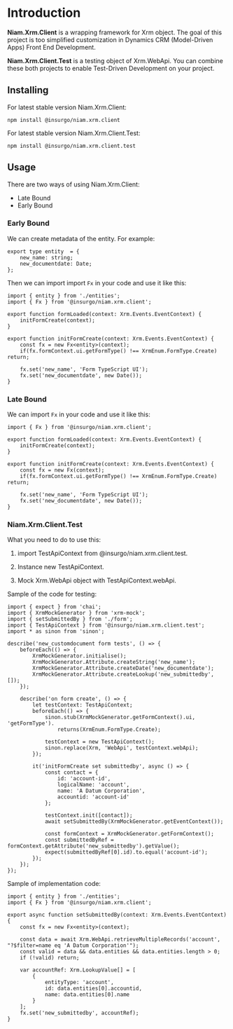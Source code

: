 # Introduction

**Niam.Xrm.Client** is a wrapping framework for Xrm object. The goal of this project is too simplified customization in Dynamics CRM (Model-Driven Apps) Front End Development.

**Niam.Xrm.Client.Test** is a testing object of Xrm.WebApi. You can combine these both projects to enable Test-Driven Development on your project.

## Installing

For latest stable version Niam.Xrm.Client:

` npm install @insurgo/niam.xrm.client `

For latest stable version Niam.Xrm.Client.Test:

` npm install @insurgo/niam.xrm.client.test `

## Usage

There are two ways of using Niam.Xrm.Client:

- Late Bound
- Early Bound

### Early Bound

We can create metadata of the entity. For example:

    export type entity  = {
        new_name: string;
        new_documentdate: Date;
    };

Then we can import import `Fx` in your code and use it like this:

    import { entity } from './entities';
    import { Fx } from '@insurgo/niam.xrm.client';

    export function formLoaded(context: Xrm.Events.EventContext) {
        initFormCreate(context);
    }

    export function initFormCreate(context: Xrm.Events.EventContext) {
        const fx = new Fx<entity>(context);
        if(fx.formContext.ui.getFormType() !== XrmEnum.FormType.Create) return;

        fx.set('new_name', 'Form TypeScript UI');
        fx.set('new_documentdate', new Date());
    }

### Late Bound

We can import `Fx` in your code and use it like this:

    import { Fx } from '@insurgo/niam.xrm.client';

    export function formLoaded(context: Xrm.Events.EventContext) {
        initFormCreate(context);
    }

    export function initFormCreate(context: Xrm.Events.EventContext) {
        const fx = new Fx(context);
        if(fx.formContext.ui.getFormType() !== XrmEnum.FormType.Create) return;

        fx.set('new_name', 'Form TypeScript UI');
        fx.set('new_documentdate', new Date());
    }

### Niam.Xrm.Client.Test

What you need to do to use this:

1. import TestApiContext from @insurgo/niam.xrm.client.test.

1. Instance new TestApiContext.

1. Mock Xrm.WebApi object with TestApiContext.webApi.

Sample of the code for testing:

    import { expect } from 'chai';
    import { XrmMockGenerator } from 'xrm-mock';
    import { setSubmittedBy } from './form';
    import { TestApiContext } from '@insurgo/niam.xrm.client.test';
    import * as sinon from 'sinon';

    describe('new_customdocument form tests', () => {
        beforeEach(() => {
            XrmMockGenerator.initialise();
            XrmMockGenerator.Attribute.createString('new_name');
            XrmMockGenerator.Attribute.createDate('new_documentdate');
            XrmMockGenerator.Attribute.createLookup('new_submittedby', []);
        });

        describe('on form create', () => {
            let testContext: TestApiContext;
            beforeEach(() => {
                sinon.stub(XrmMockGenerator.getFormContext().ui, 'getFormType').
                    returns(XrmEnum.FormType.Create);

                testContext = new TestApiContext();
                sinon.replace(Xrm, 'WebApi', testContext.webApi);
            });

            it('initFormCreate set submittedby', async () => {
                const contact = {
                    id: 'account-id',
                    logicalName: 'account',
                    name: 'A Datum Corporation',
                    accountid: 'account-id'
                };

                testContext.init([contact]);
                await setSubmittedBy(XrmMockGenerator.getEventContext());

                const formContext = XrmMockGenerator.getFormContext();
                const submittedByRef = formContext.getAttribute('new_submittedby').getValue();
                expect(submittedByRef[0].id).to.equal('account-id');
            });
        });
    });

Sample of implementation code:

    import { entity } from './entities';
    import { Fx } from '@insurgo/niam.xrm.client';

    export async function setSubmittedBy(context: Xrm.Events.EventContext) {
        const fx = new Fx<entity>(context);

        const data = await Xrm.WebApi.retrieveMultipleRecords('account', "?$filter=name eq 'A Datum Corporation'");
        const valid = data && data.entities && data.entities.length > 0;
        if (!valid) return;
        
        var accountRef: Xrm.LookupValue[] = [
            {
                entityType: 'account',
                id: data.entities[0].accountid,
                name: data.entities[0].name
            }
        ];
        fx.set('new_submittedby', accountRef);
    }
